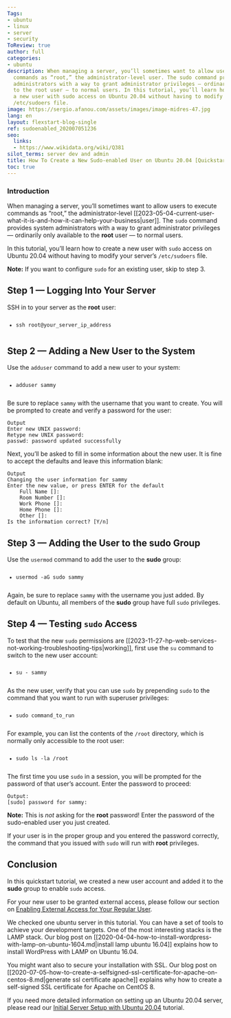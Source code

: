 ```yaml
---
Tags:
- ubuntu
- linux
- server
- security
ToReview: true
author: full
categories:
- ubuntu
description: When managing a server, you’ll sometimes want to allow users to execute
  commands as “root,” the administrator-level user. The sudo command provides system
  administrators with a way to grant administrator privileges — ordinarily only available
  to the root user — to normal users. In this tutorial, you’ll learn how to create
  a new user with sudo access on Ubuntu 20.04 without having to modify your server’s
  /etc/sudoers file.
image: https://sergio.afanou.com/assets/images/image-midres-47.jpg
lang: en
layout: flexstart-blog-single
ref: sudoenabled_202007051236
seo:
  links:
  - https://www.wikidata.org/wiki/Q381
silot_terms: server dev and admin
title: How To Create a New Sudo-enabled User on Ubuntu 20.04 [Quickstart]
toc: true
---
```


<h3 id="introduction">Introduction</h3>

<p>When managing a server, you’ll sometimes want to allow users to execute commands as “root,” the administrator-level [[2023-05-04-current-user-what-it-is-and-how-it-can-help-your-business|user]]. The <code>sudo</code> command provides system administrators with a way to grant administrator privileges — ordinarily only available to the <strong>root</strong> user — to normal users. </p>

<p>In this tutorial, you’ll learn how to create a new user with <code>sudo</code> access on Ubuntu 20.04 without having to modify your server&rsquo;s <code>/etc/sudoers</code> file. </p>

<p><span class='note'><strong>Note:</strong> If you want to configure <code>sudo</code> for an existing user, skip to step 3.<br></span></p>

<h2 id="step-1-—-logging-into-your-server">Step 1 — Logging Into Your Server</h2>

<p>SSH in to your server as the <strong>root</strong> user:</p>
<pre class="code-pre command prefixed local-environment"><code><ul class="prefixed"><li class="line" prefix="$">ssh root@<span class="highlight">your_server_ip_address</span>
</li></ul></code></pre>
<h2 id="step-2-—-adding-a-new-user-to-the-system">Step 2 — Adding a New User to the System</h2>

<p>Use the <code>adduser</code> command to add a new user to your system:</p>
<pre class="code-pre super_user prefixed"><code><ul class="prefixed"><li class="line" prefix="#">adduser <span class="highlight">sammy</span>
</li></ul></code></pre>
<p>Be sure to replace <code><span class="highlight">sammy</span></code> with the username that you want to create. You will be prompted to create and verify a password for the user:</p>
<pre class="code-pre "><code><div class="secondary-code-label " title="Output">Output</div>Enter new UNIX password:
Retype new UNIX password:
passwd: password updated successfully
</code></pre>
<p>Next, you&rsquo;ll be asked to fill in some information about the new user. It is fine to accept the defaults and leave this information blank:</p>



<pre class="code-pre "><code><div class="secondary-code-label " title="Output">Output</div>Changing the user information for <span class="highlight">sammy</span>
Enter the new value, or press ENTER for the default
    Full Name []:
    Room Number []:
    Work Phone []:
    Home Phone []:
    Other []:
Is the information correct? [Y/n]
</code></pre>
<h2 id="step-3-—-adding-the-user-to-the-sudo-group">Step 3 — Adding the User to the <strong>sudo</strong> Group</h2>

<p>Use the <code>usermod</code> command to add the user to the <strong>sudo</strong> group:</p>
<pre class="code-pre super_user prefixed"><code><ul class="prefixed"><li class="line" prefix="#">usermod -aG sudo <span class="highlight">sammy</span>
</li></ul></code></pre>
<p>Again, be sure to replace <code><span class="highlight">sammy</span></code> with the username you just added. By default on Ubuntu, all members of the <strong>sudo</strong> group have full <code>sudo</code> privileges.</p>

<h2 id="step-4-—-testing-sudo-access">Step 4 — Testing <code>sudo</code> Access</h2>

<p>To test that the new <code>sudo</code> permissions are [[2023-11-27-hp-web-services-not-working-troubleshooting-tips|working]], first use the <code>su</code> command to switch to the new user account:</p>
<pre class="code-pre super_user prefixed"><code><ul class="prefixed"><li class="line" prefix="#">su - <span class="highlight">sammy</span>
</li></ul></code></pre>
<p>As the new user, verify that you can use <code>sudo</code> by prepending <code>sudo</code> to the command that you want to run with superuser privileges:</p>
<pre class="code-pre command prefixed"><code><ul class="prefixed"><li class="line" prefix="$">sudo <span class="highlight">command_to_run</span>
</li></ul></code></pre>
<p>For example, you can list the contents of the <code>/root</code> directory, which is normally only accessible to the root user:</p>
<pre class="code-pre command prefixed"><code><ul class="prefixed"><li class="line" prefix="$">sudo ls -la /root
</li></ul></code></pre>
<p>The first time you use <code>sudo</code> in a session, you will be prompted for the password of that user’s account. Enter the password to proceed:</p>
<pre class="code-pre "><code><div class="secondary-code-label " title="Output:">Output:</div>[sudo] password for <span class="highlight">sammy</span>:
</code></pre>
<p><span class='note'><strong>Note:</strong> This is <em>not</em> asking for the <strong>root</strong> password! Enter the password of the sudo-enabled user you just created.<br></span></p>

<p>If your user is in the proper group and you entered the password correctly, the command that you issued with <code>sudo</code> will run with <strong>root</strong> privileges.</p>

<h2 id="conclusion">Conclusion</h2>

<p>In this quickstart tutorial, we created a new user account and added it to the <strong>sudo</strong> group to enable <code>sudo</code> access. </p>

<p>For your new user to be granted external access, please follow our section on <a href="https://www.digitalocean.com/community/tutorials/initial-server-setup-with-ubuntu-20-04#step-5-%E2%80%94-enabling-external-access-for-your-regular-user">Enabling External Access for Your Regular User</a>.</p>

We checked one ubuntu server in this tutorial. You can have a set of tools to achieve your development targets. One of the most interesting stacks is the LAMP stack. Our blog post on [[2020-04-04-how-to-install-wordpress-with-lamp-on-ubuntu-1604.md|install lamp ubuntu 16.04]] explains how to install WordPress with LAMP on Ubuntu 16.04.

You might want also to secure your installation with SSL. Our blog post on [[2020-07-05-how-to-create-a-selfsigned-ssl-certificate-for-apache-on-centos-8.md|generate ssl certificate apache]] explains why how to create a self-signed SSL certificate for Apache on CentOS 8.



<p>If you need more detailed information on setting up an Ubuntu 20.04 server, please read our <a href="https://www.digitalocean.com/community/tutorials/initial-server-setup-with-ubuntu-20-04">Initial Server Setup with Ubuntu 20.04</a> tutorial.</p>